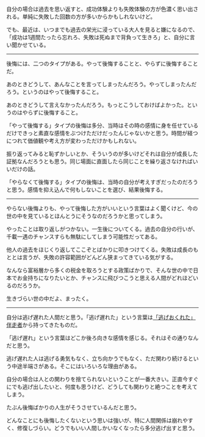 自分の場合は過去を思い返すと、成功体験よりも失敗体験の方が色濃く思い出される。単純に失敗した回数の方が多いからかもしれないけど。

でも、最近は、いつまでも過去の栄光に浸っている大人を見ると嫌になるので、「成功は1週間たったら忘れろ、失敗は死ぬまで背負って生きろ」と、自分に言い聞かせている。

<hr class="mb-4">

後悔には、二つのタイプがある。やって後悔することと、やらずに後悔することだ。

あのときどうして、あんなことを言ってしまったんだろう。やってしまったんだろう。というのはやって後悔すること。

あのときどうして言えなかったんだろう。もっとこうしておけばよかった。というのはやらずに後悔すること。

「やって後悔する」タイプの後悔は多分、当時はその時の感情に身を任せているだけできっと素直な感情をぶつけただけだったんじゃないかと思う。時間が経つにつれて価値観や考え方が変わっただけかもしれない。

振り返ってみると恥ずかしいとか、そういうのが多いけどそれは自分が成長した証拠なんだろうとも思う。同じ場面に直面したら同じことを繰り返さなければいいだけの話。

「やらなくて後悔する」タイプの後悔は、当時の自分が考えすぎだったのだろうと思う。感情を抑え込んで何もしないことを選び、結果後悔する。

<hr class="mb-4">

やらない後悔よりも、やって後悔した方がいいという言葉はよく聞くけど、今の世の中を見ているとほんとうにそうなのだろうかと思ってしまう。

やったことは取り返しがつかない。一生後についてくる。過去の自分の行いが、千載一遇のチャンスすらも無駄にしてしまう可能性だってある。

他人の過去をほじくり返してここぞとばかりに叩きつけてくる。失敗は成長のもととは言うが、失敗の許容範囲がどんどん狭まってきている気がする。

なんなら富裕層から多くの税金を取ろうとする政策ばかりで、そんな世の中で日本でお金持ちになりたいとか、チャンスに飛びつこうと思える人間がどれほどいるのだろうか。

生きづらい世の中だよ、まったく。

<hr class="mb-4">

自分は逃げ遅れた人間だと思う。「逃げ遅れた」という言葉は[「逃げおくれた」伴走者](https://www.amazon.co.jp/dp/4907582226)から持ってきたものだ。

「逃げ遅れ」という言葉はどこか後ろ向きな感情を感じる。それはその通りなんだと思う。

逃げ遅れた人は逃げる勇気もなく、立ち向かうでもなく、ただ関わり続けるという中途半端さがある。そこにはいろいろな理由がある。

自分の場合は人との関わりを捨てられないということが一番大きい。正直今すぐにでも逃げ出したいと、何度も思うけど、どうしても関わりと絶つことを考えてしまう。

たぶん後悔ばかりの人生がそうさせているんだと思う。

どんなことにも後悔したくないという思いは強いが、特に人間関係は崩れやすく、修復しづらい。どうでもいい人間しかいなくなったら多分逃げ出すと思う。
